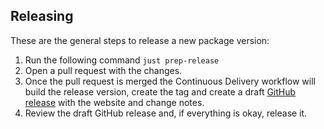 ## Releasing

These are the general steps to release a new package version:

1. Run the following command `just prep-release`
2. Open a pull request with the changes.
3. Once the pull request is merged the Continuous Delivery workflow will build the release version, create the tag and create a draft [GitHub release](https://docs.github.com/en/repositories/releasing-projects-on-github/about-releases) with the website and change notes.
4. Review the draft GitHub release and, if everything is okay, release it.